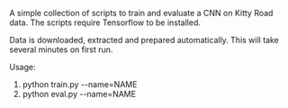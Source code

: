 A simple collection of scripts to train and evaluate a CNN on Kitty Road data. The scripts require Tensorflow to be installed. 

Data is downloaded, extracted and prepared automatically. This will take several minutes on first run. 

Usage: 

1. python train.py --name=NAME 
2. python eval.py --name=NAME


